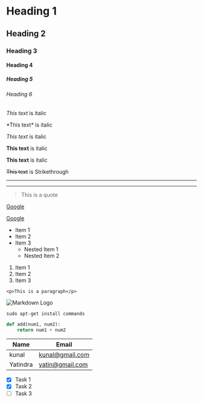 <!-- Headings -->
# Heading 1
## Heading 2
### Heading 3
#### Heading 4
##### Heading 5
###### Heading 6

<!-- Italic -->
*This text* is italic

\*This text\* is italic

_This text_ is italic

<!-- String italic -->
**This text** is italic

__This text__ is italic

<!-- Strikwthrough -->
~~This text~~ is Strikethrough

<!-- Horizontal Rule -->

---
___

<!-- Blockquote -->
> This is a quote

<!-- Links -->
[Google](http://www.google.com)

[Google](http://www.google.com
"Google website")

<!-- UL -->
* Item 1
* Item 2
* Item 3
    * Nested Item 1
    * Nested Item 2
    
<!-- OL -->
1. Item 1
1. Item 2
1. Item 3

<!-- Inline Code Block -->
`<p>This is a paragraph</p>`

<!-- Image -->
![Markdown Logo](https://markdown-here.com/img/icon256.png)

<!-- Github Markdown -->

<!-- Code Blocks -->
```
sudo apt-get install commands
```
```python
def add(num1, num2):
    return num1 + num2
```
<!-- Tables -->
| Name      | Email           |
| --------- | -------------   |
| kunal     | kunal@gmail.com |
| Yatindra  | yatin@gmail.com |

<!-- Task Lists -->

* [x] Task 1
* [x] Task 2
* [ ] Task 3
